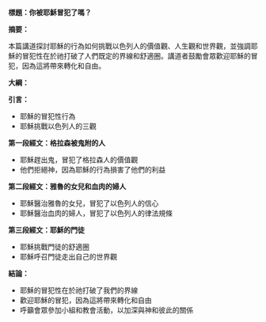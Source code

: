 **標題：你被耶穌冒犯了嗎？**

**摘要：**

本篇講道探討耶穌的行為如何挑戰以色列人的價值觀、人生觀和世界觀，並強調耶穌的冒犯性在於祂打破了人們既定的界線和舒適圈。講道者鼓勵會眾歡迎耶穌的冒犯，因為這將帶來轉化和自由。

**大綱：**

**引言：**
* 耶穌的冒犯性行為
* 耶穌挑戰以色列人的三觀

**第一段經文：格拉森被鬼附的人**
* 耶穌趕出鬼，冒犯了格拉森人的價值觀
* 他們拒絕神，因為耶穌的行為損害了他們的利益

**第二段經文：雅魯的女兒和血肉的婦人**
* 耶穌醫治雅魯的女兒，冒犯了以色列人的信心
* 耶穌醫治血肉的婦人，冒犯了以色列人的律法規條

**第三段經文：耶穌的門徒**
* 耶穌挑戰門徒的舒適圈
* 耶穌呼召門徒走出自己的世界觀

**結論：**
* 耶穌的冒犯性在於祂打破了我們的界線
* 歡迎耶穌的冒犯，因為這將帶來轉化和自由
* 呼籲會眾參加小組和教會活動，以加深與神和彼此的關係